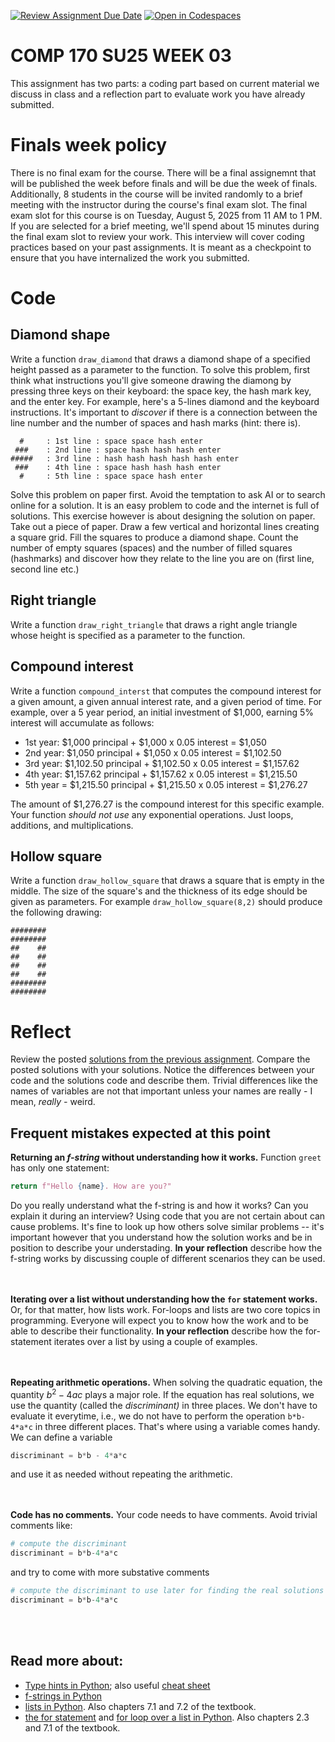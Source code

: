 [![Review Assignment Due Date](https://classroom.github.com/assets/deadline-readme-button-22041afd0340ce965d47ae6ef1cefeee28c7c493a6346c4f15d667ab976d596c.svg)](https://classroom.github.com/a/jpCc1Rfw)
[![Open in Codespaces](https://classroom.github.com/assets/launch-codespace-2972f46106e565e64193e422d61a12cf1da4916b45550586e14ef0a7c637dd04.svg)](https://classroom.github.com/open-in-codespaces?assignment_repo_id=19770179)
# COMP 170 SU25 WEEK 03

This assignment has two parts: a coding part based on current material we discuss in class and a reflection part to evaluate work you have already submitted.

# Finals week policy

There is no final exam for the course. There will be a final assignemnt that will be published the week before finals and will be due the week of finals. Additionally, 8 students in the course will be invited randomly to a brief meeting with the instructor during the course's final exam slot. The final exam slot for this course is on Tuesday, August 5, 2025 from 11 AM to 1 PM. If you are selected for a brief meeting, we'll spend about 15 minutes during the final exam slot to review your work. This interview will cover coding practices based on your past assignments. It is meant as a checkpoint to ensure that you have internalized the work you submitted.

# Code

## Diamond shape

Write a function `draw_diamond` that draws a diamond shape of a specified height passed as a parameter to the function. To solve this problem, first think what instructions you'll give someone drawing the diamong by pressing three keys on their keyboard: the space key, the hash mark key, and the enter key. For example, here's a 5-lines diamond and the keyboard instructions. It's important to *discover* if there is a connection between the line number and the number of spaces and hash marks (hint: there is).

```text
  #     : 1st line : space space hash enter
 ###    : 2nd line : space hash hash hash enter
#####   : 3rd line : hash hash hash hash hash enter
 ###    : 4th line : space hash hash hash enter
  #     : 5th line : space space hash enter
```

Solve this problem on paper first. Avoid the temptation to ask AI or to search online for a solution. It is an easy problem to code and the internet is full of solutions. This exercise however is about designing the solution on paper. Take out a piece of paper. Draw a few vertical and horizontal lines creating a square grid. Fill the squares to produce a diamond shape. Count the number of empty squares (spaces) and the number of filled squares (hashmarks) and discover how they relate to the line you are on (first line, second line etc.)

## Right triangle

Write a function `draw_right_triangle` that draws a right angle triangle whose height is specified as a parameter to the function.


## Compound interest

Write a function `compound_interst` that computes the compound interest for a given amount, a given annual interest rate, and a given period of time. For example, over a 5 year period, an initial investment of $1,000, earning 5% interest will accumulate as follows:

* 1st year: $1,000 principal + $1,000 x 0.05 interest = $1,050
* 2nd year: $1,050 principal + $1,050 x 0.05 interest = $1,102.50
* 3rd year: $1,102.50 principal + $1,102.50 x 0.05 interest = $1,157.62
* 4th year: $1,157.62 principal + $1,157.62 x 0.05 interest = $1,215.50
* 5th year = $1,215.50 principal + $1,215.50 x 0.05 interest = $1,276.27

The amount of $1,276.27 is the compound interest for this specific example. Your function *should not use* any exponential operations. Just loops, additions, and multiplications.

## Hollow square 

Write a function `draw_hollow_square` that draws a square that is empty in the middle. The size of the square's and the thickness of its edge should be given as parameters. For example `draw_hollow_square(8,2)` should produce the following drawing:

```text
########
########
##    ## 
##    ## 
##    ## 
##    ##  
########
########
```

# Reflect

Review the posted [solutions from the previous assignment](./solutions.py). Compare the posted solutions with your solutions. Notice the differences between your code and the solutions code and describe them. Trivial differences like the names of variables are not that important unless your names are really - I mean, *really -* weird.

## Frequent mistakes expected at this point

**Returning an *f-string* without understanding how it works.** Function `greet` has only one statement:
```python
return f"Hello {name}. How are you?"
```
Do you really understand what the f-string is and how it works? Can you explain it during an interview? Using code that you are not certain about can cause problems. It's fine to look up how others solve similar problems -- it's important however that you understand how the solution works and be in position to describe your understading. **In your reflection** describe how the f-string works by discussing couple of different scenarios they can be used.<br/><br/><br/>

**Iterating over a list without understanding how the `for` statement works.** Or, for that matter, how lists work. For-loops and lists are two core topics in programming. Everyone will expect you to know how the work and to be able to describe their functionality. **In your reflection** describe how the for-statement iterates over a list by using a couple of examples.<br/><br/><br/>

**Repeating arithmetic operations.** When solving the quadratic equation, the quantity $b^2-4ac$ plays a major role. If the equation has real solutions, we use the quantity (called the *discriminant)* in three places. We don't have to evaluate it everytime, i.e., we do not have to perform the operation `b*b-4*a*c` in three different places. That's where using a variable comes handy. We can define a variable
```python
discriminant = b*b - 4*a*c
``` 
and use it as needed without repeating the arithmetic.<br/><br/><br/>

**Code has no comments.** Your code needs to have comments. Avoid trivial comments like:
```python
# compute the discriminant
discriminant = b*b-4*a*c
```
and try to come with more substative comments
```python
# compute the discriminant to use later for finding the real solutions
discriminant = b*b-4*a*c
```
<br/><br/>

## Read more about:

* [Type hints in Python](https://docs.python.org/3/library/typing.html); also useful [cheat sheet](https://mypy.readthedocs.io/en/stable/cheat_sheet_py3.html#functions)
* [f-strings in Python](https://docs.python.org/3/tutorial/inputoutput.html#tut-f-strings)
* [lists in Python](https://docs.python.org/3/tutorial/datastructures.html). Also chapters 7.1 and 7.2 of the textbook.
* [the for statement](https://docs.python.org/3/reference/compound_stmts.html#for) and [for loop over a list in Python](https://docs.python.org/3/tutorial/controlflow.html#for-statements). Also chapters 2.3 and 7.1 of the textbook.
